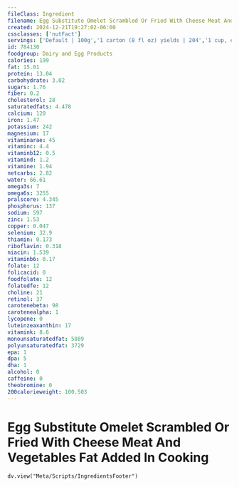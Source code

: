 ```yaml
---
fileClass: Ingredient
filename: Egg Substitute Omelet Scrambled Or Fried With Cheese Meat And Vegetables Fat Added In Cooking
created: 2024-12-21T19:27:02-06:00
cssclasses: ['nutFact']
servings: ['Default | 100g','1 carton (8 fl oz) yields | 204','1 cup, cooked | 153','1/4 cup, raw (equivalent to 1 large egg) yields | 86']
id: 784130
foodgroup: Dairy and Egg Products 
calories: 199
fat: 15.01
protein: 13.04
carbohydrate: 3.02
sugars: 1.76
fiber: 0.2
cholesterol: 28
saturatedfats: 4.478
calcium: 120
iron: 1.47
potassium: 242
magnesium: 17
vitaminarae: 45
vitaminc: 4.4
vitaminb12: 0.5
vitamind: 1.2
vitamine: 1.94
netcarbs: 2.82
water: 66.61
omega3s: 7
omega6s: 3255
pralscore: 4.345
phosphorus: 137
sodium: 597
zinc: 1.53
copper: 0.047
selenium: 32.9
thiamin: 0.173
riboflavin: 0.318
niacin: 1.539
vitaminb6: 0.17
folate: 12
folicacid: 0
foodfolate: 12
folatedfe: 12
choline: 21
retinol: 37
carotenebeta: 98
carotenealpha: 1
lycopene: 0
luteinzeaxanthin: 17
vitamink: 8.6
monounsaturatedfat: 5889
polyunsaturatedfat: 3729
epa: 1
dpa: 5
dha: 1
alcohol: 0
caffeine: 0
theobromine: 0
200calorieweight: 100.503
---
```


# Egg Substitute Omelet Scrambled Or Fried With Cheese Meat And Vegetables Fat Added In Cooking

```dataviewjs
dv.view("Meta/Scripts/IngredientsFooter")
```